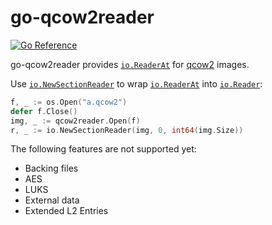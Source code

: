 # go-qcow2reader

[![Go Reference](https://pkg.go.dev/badge/github.com/lima-vm/go-qcow2reader.svg)](https://pkg.go.dev/github.com/lima-vm/go-qcow2reader)

go-qcow2reader provides [`io.ReaderAt`](https://pkg.go.dev/io#ReaderAt) for [qcow2](https://gitlab.com/qemu-project/qemu/-/blob/v8.0.0/docs/interop/qcow2.txt) images.

Use [`io.NewSectionReader`](https://pkg.go.dev/io#NewSectionReader) to wrap [`io.ReaderAt`](https://pkg.go.dev/io#ReaderAt) into [`io.Reader`](https://pkg.go.dev/io#Reader):
```go
f, _ := os.Open("a.qcow2")
defer f.Close()
img, _ := qcow2reader.Open(f)
r, _ := io.NewSectionReader(img, 0, int64(img.Size))
```

The following features are not supported yet:
- Backing files
- AES
- LUKS
- External data
- Extended L2 Entries

